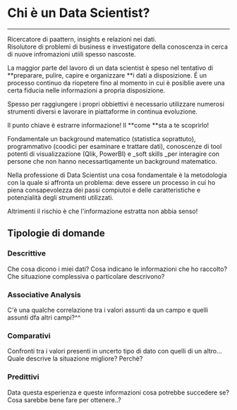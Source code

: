 # Chi è un Data Scientist?

---

Ricercatore di paattern, insights e relazioni nei dati.  
Risolutore di problemi di business e investigatore della conoscenza in cerca di nuove infromazioni utiili spesso nascoste.

La maggior parte del lavoro di un data scientist è speso nel tentativo di **preparare, pulire, capire e organizzare **i dati a disposizione. É un processo continuo da riopetere fino al momento in cui è posiblie avere una certa fiducia nelle informazioni a propria disposizione.

Spesso per raggiungere i propri obbiettivi è necessario utilizzare numerosi strumenti diversi e lavorare in piattaforme in continua evoluzione.

Il punto chiave è estrarre informazione! Il **come **sta a te scoprirlo!

Fondamentale un background matematico \(statistica soprattuto\), programmativo \(coodici per esaminare e trattare dati\), conoscenze di tool potenti di visualizzazione \(Qlik, PowerBI\) e \_soft skills \_per interagire con persone che non hanno necessartiqamente un background matematico.

Nella professione di Data Scientist una cosa fondamentale è la metodologia con la quale si affronta un problema: deve essere un processo in cui ho piena consapevolezza dei passi compiutoi e delle caratteristiche e potenzialità degli strumenti utilizzati.

Altrimenti il rischio è che l'informazione estratta non abbia senso!



## Tipologie di domande 

### Descrittive

Che cosa dicono i miei dati? Cosa indicano le informazioni che ho raccolto? Che situazione complessiva o particolare descrivono?

### Associative Analysis

C'è una qualche correlazione tra i valori assunti da un campo e quelli assunti dfa altri campi?^^

### Comparativi

Confronti tra i valori presenti in uncerto tipo di dato con quelli di un altro... Quale descrive la situazione migliore? Perchè?

### Predittivi

Data questa esperienza e queste informazioni cosa potrebbe succedere se? Cosa sarebbe bene fare per ottenere..?

 

